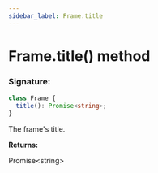 ```yaml
---
sidebar_label: Frame.title
---
```


# Frame.title() method

### Signature:

```typescript
class Frame {
  title(): Promise<string>;
}
```

The frame's title.

**Returns:**

Promise&lt;string&gt;
